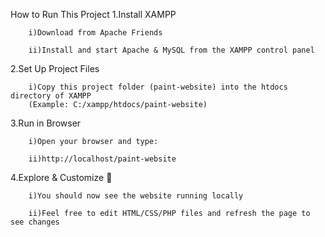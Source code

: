  How to Run This Project
  1.Install XAMPP

        i)Download from Apache Friends

        ii)Install and start Apache & MySQL from the XAMPP control panel

  2.Set Up Project Files

        i)Copy this project folder (paint-website) into the htdocs directory of XAMPP
        (Example: C:/xampp/htdocs/paint-website)

  3.Run in Browser

        i)Open your browser and type:

        ii)http://localhost/paint-website

  4.Explore & Customize 🎉

        i)You should now see the website running locally

        ii)Feel free to edit HTML/CSS/PHP files and refresh the page to see changes
